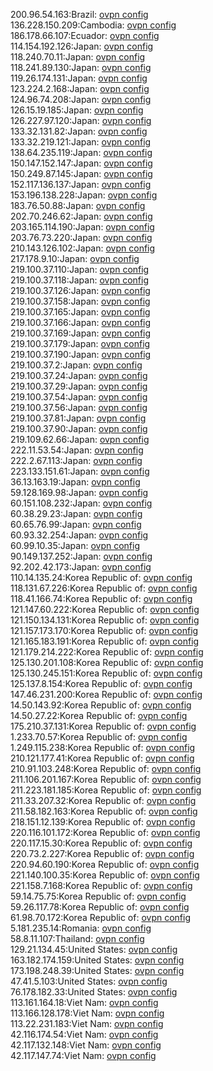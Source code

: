 200.96.54.163:Brazil: [ovpn config](vpn/200_96_54_163.ovpn)  
136.228.150.209:Cambodia: [ovpn config](vpn/136_228_150_209.ovpn)  
186.178.66.107:Ecuador: [ovpn config](vpn/186_178_66_107.ovpn)  
114.154.192.126:Japan: [ovpn config](vpn/114_154_192_126.ovpn)  
118.240.70.11:Japan: [ovpn config](vpn/118_240_70_11.ovpn)  
118.241.89.130:Japan: [ovpn config](vpn/118_241_89_130.ovpn)  
119.26.174.131:Japan: [ovpn config](vpn/119_26_174_131.ovpn)  
123.224.2.168:Japan: [ovpn config](vpn/123_224_2_168.ovpn)  
124.96.74.208:Japan: [ovpn config](vpn/124_96_74_208.ovpn)  
126.15.19.185:Japan: [ovpn config](vpn/126_15_19_185.ovpn)  
126.227.97.120:Japan: [ovpn config](vpn/126_227_97_120.ovpn)  
133.32.131.82:Japan: [ovpn config](vpn/133_32_131_82.ovpn)  
133.32.219.121:Japan: [ovpn config](vpn/133_32_219_121.ovpn)  
138.64.235.119:Japan: [ovpn config](vpn/138_64_235_119.ovpn)  
150.147.152.147:Japan: [ovpn config](vpn/150_147_152_147.ovpn)  
150.249.87.145:Japan: [ovpn config](vpn/150_249_87_145.ovpn)  
152.117.136.137:Japan: [ovpn config](vpn/152_117_136_137.ovpn)  
153.196.138.228:Japan: [ovpn config](vpn/153_196_138_228.ovpn)  
183.76.50.88:Japan: [ovpn config](vpn/183_76_50_88.ovpn)  
202.70.246.62:Japan: [ovpn config](vpn/202_70_246_62.ovpn)  
203.165.114.190:Japan: [ovpn config](vpn/203_165_114_190.ovpn)  
203.76.73.220:Japan: [ovpn config](vpn/203_76_73_220.ovpn)  
210.143.126.102:Japan: [ovpn config](vpn/210_143_126_102.ovpn)  
217.178.9.10:Japan: [ovpn config](vpn/217_178_9_10.ovpn)  
219.100.37.110:Japan: [ovpn config](vpn/219_100_37_110.ovpn)  
219.100.37.118:Japan: [ovpn config](vpn/219_100_37_118.ovpn)  
219.100.37.126:Japan: [ovpn config](vpn/219_100_37_126.ovpn)  
219.100.37.158:Japan: [ovpn config](vpn/219_100_37_158.ovpn)  
219.100.37.165:Japan: [ovpn config](vpn/219_100_37_165.ovpn)  
219.100.37.166:Japan: [ovpn config](vpn/219_100_37_166.ovpn)  
219.100.37.169:Japan: [ovpn config](vpn/219_100_37_169.ovpn)  
219.100.37.179:Japan: [ovpn config](vpn/219_100_37_179.ovpn)  
219.100.37.190:Japan: [ovpn config](vpn/219_100_37_190.ovpn)  
219.100.37.2:Japan: [ovpn config](vpn/219_100_37_2.ovpn)  
219.100.37.24:Japan: [ovpn config](vpn/219_100_37_24.ovpn)  
219.100.37.29:Japan: [ovpn config](vpn/219_100_37_29.ovpn)  
219.100.37.54:Japan: [ovpn config](vpn/219_100_37_54.ovpn)  
219.100.37.56:Japan: [ovpn config](vpn/219_100_37_56.ovpn)  
219.100.37.81:Japan: [ovpn config](vpn/219_100_37_81.ovpn)  
219.100.37.90:Japan: [ovpn config](vpn/219_100_37_90.ovpn)  
219.109.62.66:Japan: [ovpn config](vpn/219_109_62_66.ovpn)  
222.11.53.54:Japan: [ovpn config](vpn/222_11_53_54.ovpn)  
222.2.67.113:Japan: [ovpn config](vpn/222_2_67_113.ovpn)  
223.133.151.61:Japan: [ovpn config](vpn/223_133_151_61.ovpn)  
36.13.163.19:Japan: [ovpn config](vpn/36_13_163_19.ovpn)  
59.128.169.98:Japan: [ovpn config](vpn/59_128_169_98.ovpn)  
60.151.108.232:Japan: [ovpn config](vpn/60_151_108_232.ovpn)  
60.38.29.23:Japan: [ovpn config](vpn/60_38_29_23.ovpn)  
60.65.76.99:Japan: [ovpn config](vpn/60_65_76_99.ovpn)  
60.93.32.254:Japan: [ovpn config](vpn/60_93_32_254.ovpn)  
60.99.10.35:Japan: [ovpn config](vpn/60_99_10_35.ovpn)  
90.149.137.252:Japan: [ovpn config](vpn/90_149_137_252.ovpn)  
92.202.42.173:Japan: [ovpn config](vpn/92_202_42_173.ovpn)  
110.14.135.24:Korea Republic of: [ovpn config](vpn/110_14_135_24.ovpn)  
118.131.67.226:Korea Republic of: [ovpn config](vpn/118_131_67_226.ovpn)  
118.41.166.74:Korea Republic of: [ovpn config](vpn/118_41_166_74.ovpn)  
121.147.60.222:Korea Republic of: [ovpn config](vpn/121_147_60_222.ovpn)  
121.150.134.131:Korea Republic of: [ovpn config](vpn/121_150_134_131.ovpn)  
121.157.173.170:Korea Republic of: [ovpn config](vpn/121_157_173_170.ovpn)  
121.165.183.191:Korea Republic of: [ovpn config](vpn/121_165_183_191.ovpn)  
121.179.214.222:Korea Republic of: [ovpn config](vpn/121_179_214_222.ovpn)  
125.130.201.108:Korea Republic of: [ovpn config](vpn/125_130_201_108.ovpn)  
125.130.245.151:Korea Republic of: [ovpn config](vpn/125_130_245_151.ovpn)  
125.137.8.154:Korea Republic of: [ovpn config](vpn/125_137_8_154.ovpn)  
147.46.231.200:Korea Republic of: [ovpn config](vpn/147_46_231_200.ovpn)  
14.50.143.92:Korea Republic of: [ovpn config](vpn/14_50_143_92.ovpn)  
14.50.27.22:Korea Republic of: [ovpn config](vpn/14_50_27_22.ovpn)  
175.210.37.131:Korea Republic of: [ovpn config](vpn/175_210_37_131.ovpn)  
1.233.70.57:Korea Republic of: [ovpn config](vpn/1_233_70_57.ovpn)  
1.249.115.238:Korea Republic of: [ovpn config](vpn/1_249_115_238.ovpn)  
210.121.177.41:Korea Republic of: [ovpn config](vpn/210_121_177_41.ovpn)  
210.91.103.248:Korea Republic of: [ovpn config](vpn/210_91_103_248.ovpn)  
211.106.201.167:Korea Republic of: [ovpn config](vpn/211_106_201_167.ovpn)  
211.223.181.185:Korea Republic of: [ovpn config](vpn/211_223_181_185.ovpn)  
211.33.207.32:Korea Republic of: [ovpn config](vpn/211_33_207_32.ovpn)  
211.58.182.163:Korea Republic of: [ovpn config](vpn/211_58_182_163.ovpn)  
218.151.12.139:Korea Republic of: [ovpn config](vpn/218_151_12_139.ovpn)  
220.116.101.172:Korea Republic of: [ovpn config](vpn/220_116_101_172.ovpn)  
220.117.15.30:Korea Republic of: [ovpn config](vpn/220_117_15_30.ovpn)  
220.73.2.227:Korea Republic of: [ovpn config](vpn/220_73_2_227.ovpn)  
220.94.60.190:Korea Republic of: [ovpn config](vpn/220_94_60_190.ovpn)  
221.140.100.35:Korea Republic of: [ovpn config](vpn/221_140_100_35.ovpn)  
221.158.7.168:Korea Republic of: [ovpn config](vpn/221_158_7_168.ovpn)  
59.14.75.75:Korea Republic of: [ovpn config](vpn/59_14_75_75.ovpn)  
59.26.117.78:Korea Republic of: [ovpn config](vpn/59_26_117_78.ovpn)  
61.98.70.172:Korea Republic of: [ovpn config](vpn/61_98_70_172.ovpn)  
5.181.235.14:Romania: [ovpn config](vpn/5_181_235_14.ovpn)  
58.8.11.107:Thailand: [ovpn config](vpn/58_8_11_107.ovpn)  
129.21.134.45:United States: [ovpn config](vpn/129_21_134_45.ovpn)  
163.182.174.159:United States: [ovpn config](vpn/163_182_174_159.ovpn)  
173.198.248.39:United States: [ovpn config](vpn/173_198_248_39.ovpn)  
47.41.5.103:United States: [ovpn config](vpn/47_41_5_103.ovpn)  
76.178.182.33:United States: [ovpn config](vpn/76_178_182_33.ovpn)  
113.161.164.18:Viet Nam: [ovpn config](vpn/113_161_164_18.ovpn)  
113.166.128.178:Viet Nam: [ovpn config](vpn/113_166_128_178.ovpn)  
113.22.231.183:Viet Nam: [ovpn config](vpn/113_22_231_183.ovpn)  
42.116.174.54:Viet Nam: [ovpn config](vpn/42_116_174_54.ovpn)  
42.117.132.148:Viet Nam: [ovpn config](vpn/42_117_132_148.ovpn)  
42.117.147.74:Viet Nam: [ovpn config](vpn/42_117_147_74.ovpn)  
